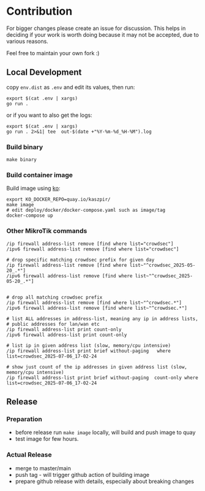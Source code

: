 # Contribution

For bigger changes please create an issue for discussion.
This helps in deciding if your work is worth doing because it may not be accepted,
due to various reasons.

Feel free to maintain your own fork :)

## Local Development

copy `env.dist` as `.env` and edit its values, then run:

```shell
export $(cat .env | xargs)
go run .

```

or if you want to also get the logs:

```shell
export $(cat .env | xargs)
go run . 2>&1| tee  out-$(date +"%Y-%m-%d_%H-%M").log
```

### Build binary

```shell
make binary
```

### Build container image

Build image using [ko](https://ko.build/):

```shell
export KO_DOCKER_REPO=quay.io/kaszpir/
make image
# edit deploy/docker/docker-compose.yaml such as image/tag
docker-compose up
```

### Other MikroTik commands

```shell
/ip firewall address-list remove [find where list="crowdsec"]
/ipv6 firewall address-list remove [find where list="crowdsec"]

# drop specific matching crowdsec prefix for given day
/ip firewall address-list remove [find where list~"^crowdsec_2025-05-20_.*"]
/ipv6 firewall address-list remove [find where list~"^crowdsec_2025-05-20_.*"]


# drop all matching crowdsec prefix
/ip firewall address-list remove [find where list~"^crowdsec.*"]
/ipv6 firewall address-list remove [find where list~"^crowdsec.*"]

# list ALL addresses in address-list, meaning any ip in address lists,
# public addresses for lan/wan etc
/ip firewall address-list print count-only
/ipv6 firewall address-list print count-only

# list ip in given address list (slow, memory/cpu intensive)
/ip firewall address-list print brief without-paging   where list=crowdsec_2025-07-06_17-02-24

# show just count of the ip addresses in given address list (slow, memory/cpu intensive)
/ip firewall address-list print brief without-paging  count-only where list=crowdsec_2025-07-06_17-02-24
```

## Release

### Preparation

- before release run `make image` locally, will build and push image to quay
- test image for few hours.

### Actual Release

- merge to master/main
- push tag - will trigger github action of building image
- prepare github release with details, especially about breaking changes
